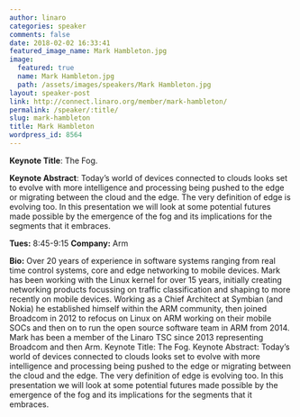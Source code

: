 ```yaml
---
author: linaro
categories: speaker
comments: false
date: 2018-02-02 16:33:41
featured_image_name: Mark Hambleton.jpg
image:
  featured: true
  name: Mark Hambleton.jpg
  path: /assets/images/speakers/Mark Hambleton.jpg
layout: speaker-post
link: http://connect.linaro.org/member/mark-hambleton/
permalink: /speaker/:title/
slug: mark-hambleton
title: Mark Hambleton
wordpress_id: 8564
---
```


**Keynote Title**: The Fog.

**Keynote Abstract**: Today’s world of devices connected to clouds looks set to evolve with more intelligence and processing being pushed to the edge or migrating between the cloud and the edge. The very definition of edge is evolving too. In this presentation we will look at some potential futures made possible by the emergence of the fog and its implications for the segments that it embraces.

**Tues:** 8:45-9:15
**Company:** Arm

**Bio:** Over 20 years of experience in software systems ranging from real time control systems, core and edge networking to mobile devices. Mark has been working with the Linux kernel for over 15 years, initially creating networking products focussing on traffic classification and shaping to more recently on mobile devices. Working as a Chief Architect at Symbian (and Nokia) he established himself within the ARM community, then joined Broadcom in 2012 to refocus on Linux on ARM working on their mobile SOCs and then on to run the open source software team in ARM from 2014. Mark has been a member of the Linaro TSC since 2013 representing Broadcom and then Arm.
Keynote Title: The Fog.
Keynote Abstract: Today’s world of devices connected to clouds looks set to evolve with more intelligence and processing being pushed to the edge or migrating between the cloud and the edge. The very definition of edge is evolving too. In this presentation we will look at some potential futures made possible by the emergence of the fog and its implications for the segments that it embraces.